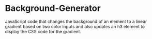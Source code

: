 # Background-Generator
JavaScript code that changes the background of an element to a linear gradient based on two color inputs and also updates an h3 element to display the CSS code for the gradient.
